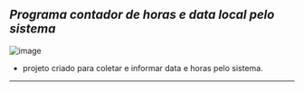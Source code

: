 ## ***Programa contador de horas e data local pelo sistema***

![image](https://user-images.githubusercontent.com/69724072/127190012-d58daed8-b36e-450e-9c3c-bf8dac1bf0b1.png)

- projeto criado para coletar e informar data e horas pelo sistema.

---

